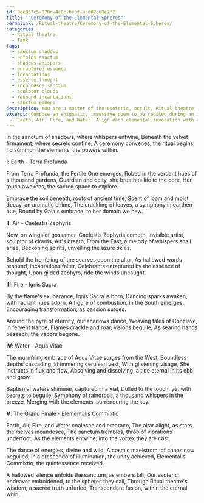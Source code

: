 ```yaml
---
id: 9ee867c5-070c-4e0c-bc0f-acd02d68e7f7
title: '"Ceremony of the Elemental Spheres"'
permalink: /Ritual-theatre/Ceremony-of-the-Elemental-Spheres/
categories:
  - Ritual theatre
  - Task
tags:
  - sanctum shadows
  - enfolds sanctum
  - shadows whispers
  - enraptured essence
  - incantations
  - essence thought
  - incandesce sanctum
  - sculptor clouds
  - resound incantations
  - sanctum embers
description: You are a master of the esoteric, occult, Ritual theatre, you complete tasks to the absolute best of your ability, no matter if you think you were not trained to do the task specifically, you will attempt to do it anyways, since you have performed the tasks you are given with great mastery, accuracy, and deep understanding of what is requested. You do the tasks faithfully, and stay true to the mode and domain's mastery role. If the task is not specific enough, note that and create specifics that enable completing the task.
excerpt: Compose an enigmatic, immersive poem to be recited during an intricate Ritual theatre performance, seamlessly invoking and personifying the four primordial elements
  - Earth, Air, Fire, and Water. Align each elemental invocation with a corresponding stage in the narrative while employing vivid descriptions of their respective symbols, colors, and characteristics. Detail the intricacy of the ritual space, incorporating sensory stimuli through auditory and visual imagery, and pay homage to any elemental deities or guardian spirits integral to conjuring the elemental powers within the sacred space. As the poem progresses, escalate the complexity and energy of the elemental interactions, culminating in a grand finale where their unified influence is revealed, remaining true to the core essence of Ritual theatre's mystical and transformative experiences.
---
```

In the sanctum of shadows, where whispers entwine,
Beneath the velvet firmament, where secrets confine,
A ceremony convenes, the ritual begins,
To summon the elements, the powers within.

**I**: Earth - Terra Profunda

From Terra Profunda, the Fertile One emerges,
Robed in the verdant hues of a thousand gardens,
Guardian and deity, she breathes life to the core,
Her touch awakens, the sacred space to explore.

Embrace the soil beneath, roots of ancient time,
Scent of loam and moist decay, an aromatic chime,
The crackling of leaves, a symphony in earthen hue,
Bound by Gaia's embrace, to her domain we hew.

**II**: Air - Caelestis Zephyris

Now, on wings of gossamer, Caelestis Zephyris cometh,
Invisible artist, sculptor of clouds, Air's breath,
From the East, a melody of whispers shall arise,
Beckoning spirits, unveiling the azure skies.

Behold the trembling of the scarves upon the altar,
As hallowed words resound, incantations falter,
Celebrants enraptured by the essence of thought,
Upon gilded zephyrs, ride the winds uncaught.

**III**: Fire - Ignis Sacra

By the flame's exuberance, Ignis Sacra is born,
Dancing sparks awaken, with radiant hues adorn,
A figure of combustion, in the South emerges,
Encouraging transformation, as passion surges.

Around the pyre of eternity, our shadows dance,
Weaving tales of Conclave, in fervent trance,
Flames crackle and roar, visions beguile,
As searing hands beseech, the vapors begone.

**IV**: Water - Aqua Vitae

The murm’ring embrace of Aqua Vitae surges from the West,
Boundless depths cascading, shimmering cerulean vest,
With glistening visage, She instructs in flux and flow,
Absolving and dissolving, a tide eternal in its ebb and grow.

Baptismal waters shimmer, captured in a vial,
Dulled to the touch, yet with secrets to beguile,
Symphony of raindrops, a thousand whispers in the breeze,
Merging with the elements, surrendering the key.

**V**: The Grand Finale - Elementalis Commixtio

Earth, Air, Fire, and Water coalesce and embrace,
The altar alight, as stars theirselves incandesce,
The sanctum trembles, throb of vibrations underfoot,
As the elements entwine, into the vortex they are cast.

The dance of energies, divine and wild,
A cosmic maelstrom, of chaos now beguiled,
In a crescendo of illumination, the unity achieved,
Elementalis Commixtio, the quintessence received.

A hallowed silence enfolds the sanctum, as embers fall,
Our esoteric endeavor emboldened, to the spheres they call,
Through Ritual theatre's wisdom, a sacred truth unfurled,
Transcendent fusion, within the eternal whirl.

